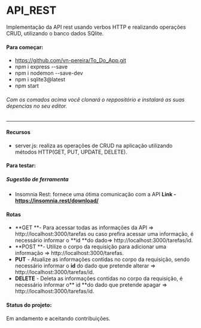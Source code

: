 # API_REST
Implementação da API rest usando verbos HTTP e realizando operações CRUD, utilizando o banco dados SQlite.

#### Para começar:
- https://github.com/vn-pereira/To_Do_App.git
- npm i express --save
- npm i nodemon --save-dev
- npm i sqlite3@latest
- npm start

###### Com os comados acima você clonará o reppositório e instalará as suas depencias no seu editor.
------------

#### Recursos
- server.js: realiza as operações de CRUD na aplicação utilizando métodos HTTP(GET, PUT, UPDATE, DELETE).

#### Para testar:
#####  Sugestão de ferramenta
- Insomnia Rest: fornece uma ótima comunicação com a API
**Link - https://insomnia.rest/download/**

#### Rotas
- **GET **- Para acessar todas as informações da API => http://localhost:3000/tarefas ou caso prefira acessar uma informação, é necessário informar o **id **do dado=> http://localhost:3000/tarefas/id.
- **POST **- Utilize o corpo da requisição para adicionar uma informação => http://localhost:3000/tarefas.
- **PUT** - Atualize as informações contidas no corpo da requisição, sendo necessário informar o **id** do dado que pretende alterar =>  http://localhost:3000/tarefas/id.
- **DELETE** - Deleta as informações contidas no corpo da requisição, é necessário informar o** id **do dado que pretende apagar =>  http://localhost:3000/tarefas/id.

#### Status do projeto:
Em andamento e aceitando contribuições.

